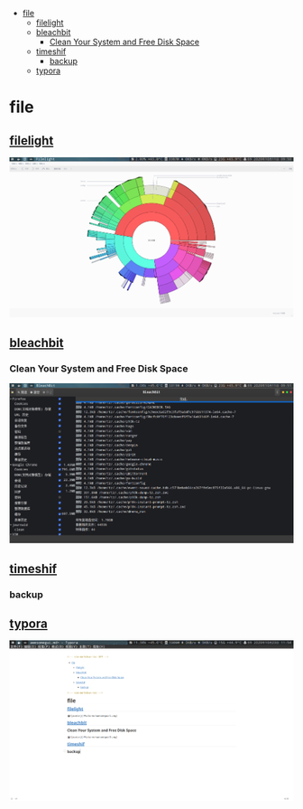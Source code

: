 <!-- vim-markdown-toc GFM -->

* [file](#file)
    * [filelight](#filelight)
    * [bleachbit](#bleachbit)
        * [Clean Your System and Free Disk Space](#clean-your-system-and-free-disk-space)
    * [timeshif](#timeshif)
        * [backup](#backup)
    * [typora](#typora)

<!-- vim-markdown-toc -->

# file

## [filelight](https://kde.org/applications/en/filelight)

![avatar](/Pictures/awesomegui/filelight.png)

## [bleachbit](https://www.bleachbit.org/)

### Clean Your System and Free Disk Space

![avatar](/Pictures/awesomegui/bleachbit.png)

## [timeshif](https://github.com/teejee2008/timeshift.png)

### backup

## [typora](https://www.typora.io/)
![avatar](/Pictures/awesomegui/typora.png)
